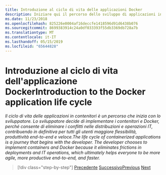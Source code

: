 ```yaml
---
title: Introduzione al ciclo di vita delle applicazioni Docker
description: Iniziare qui il percorso dello sviluppo di applicazioni in contenitori.
ms.date: 11/23/2018
ms.openlocfilehash: 825226e0004af16deccfe1418596d91d6438b076
ms.sourcegitcommit: 8699383914c24a0df033393f55db3369db728a7b
ms.translationtype: MT
ms.contentlocale: it-IT
ms.lasthandoff: 05/15/2019
ms.locfileid: "65644828"
---
```

# <a name="introduction-tothe-docker-application-life-cycle"></a><span data-ttu-id="aaeb2-103">Introduzione al ciclo di vita dell'applicazione Docker</span><span class="sxs-lookup"><span data-stu-id="aaeb2-103">Introduction to the Docker application life cycle</span></span>

<span data-ttu-id="aaeb2-104">*Il ciclo di vita delle applicazioni in contenitori è un percorso che inizia con lo sviluppatore. Lo sviluppatore decide di implementare i contenitori e Docker, perché consente di eliminare i conflitti nelle distribuzioni e operazioni IT, contribuendo in definitiva per tutti gli utenti maggiore flessibilità, produttività end-to-end e veloce.*</span><span class="sxs-lookup"><span data-stu-id="aaeb2-104">*The life cycle of containerized applications is a journey that begins with the developer. The developer chooses to implement containers and Docker because it eliminates frictions in deployments and IT operations, which ultimately helps everyone to be more agile, more productive end-to-end, and faster.*</span></span>

>[!div class="step-by-step"]
><span data-ttu-id="aaeb2-105">[Precedente](../docker-containers-images-and-registries.md)
>[Successivo](containers-foundation-for-devops-collaboration.md)</span><span class="sxs-lookup"><span data-stu-id="aaeb2-105">[Previous](../docker-containers-images-and-registries.md)
[Next](containers-foundation-for-devops-collaboration.md)</span></span>
